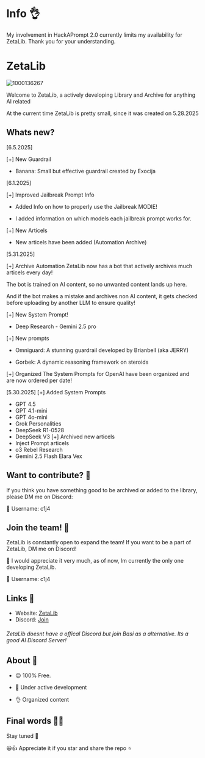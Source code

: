 # Info 👌
My involvement in HackAPrompt 2.0 currently limits my availability for ZetaLib. Thank you for your understanding.

# ZetaLib

![1000136267](https://github.com/user-attachments/assets/e077fb25-fba8-490d-b665-1744b7c932be)


Welcome to ZetaLib, a actively developing Library and Archive for anything AI related

At the current time ZetaLib is pretty small, since it was created on 5.28.2025

## Whats new?
[6.5.2025]

[+] New Guardrail
- Banana: Small but effective guardrail created by Exocija

[6.1.2025]

[+] Improved Jailbreak Prompt Info
- Added Info on how to properly use the Jailbreak MODIE!
  
- I added information on which models each jailbreak prompt works for. 

[+] New Articels
- New articels have been added
(Automation Archive)

[5.31.2025]

[+] Archive Automation
ZetaLib now has a bot that actively archives much articels every day!

The bot is trained on AI content, so no unwanted content lands up here.

And if the bot makes a mistake and archives non AI content, it gets checked before uploading by another LLM to ensure quality!

[+] New System Prompt!
- Deep Research - Gemini 2.5 pro

[+] New prompts
- Omniguard: A stunning guardrail developed by Brianbell (aka JERRY)

- Gorbek: A dynamic reasoning framework on steroids

[+] Organized
The System Prompts for OpenAI have been organized and are now ordered per date!

[5.30.2025]
[+] Added System Prompts
- GPT 4.5
- GPT 4.1-mini
- GPT 4o-mini
- Grok Personalities
- DeepSeek R1-0528
- DeepSeek V3
[+] Archived new articels
- Inject Prompt articels
- o3 Rebel Research
- Gemini 2.5 Flash Elara Vex



## Want to contribute? 📑
If you think you have something good to be archived or added to the library, please DM me on Discord:

📧 Username: c1j4

## Join the team! 📌
ZetaLib is constantly open to expand the team! If you want to be a part of ZetaLib, DM me on Discord!

👀 I would appreciate it very much, as of now, Im currently the only one developing ZetaLib.

📧 Username: c1j4

## Links 🔗

- Website: [ZetaLib](https://zetalib.neocities.org)
- Discord: [Join](https://discord.gg/basi)
###### ZetaLib doesnt have a offical Discord but join Basi as a alternative. Its a good AI Discord Server!

## About 🌙
- 😉 100% Free.
  
- 🚀 Under active development
  
- 👌 Organized content 

## Final words 🧙‍♂️

Stay tuned 🤌

😃👍 Appreciate it if you star and share the repo ⭐️
